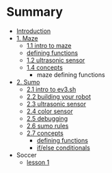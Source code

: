 # Summary

* [Introduction](README.md)
* [1. Maze](maze.md)
   * [1.1 intro to maze](intro_to_maze.md)
   * [defining functions](defining_functions.md)
   * [1.2 ultrasonic sensor](12_ultrasonic_sensor.md)
   * [1.4 concepts](14_concepts.md)
       * maze defining functions
* [2. Sumo](sumo.md)
   * [2.1 intro to ev3.sh](sumo_lesson_1.md)
   * [2.2 building your robot](sumo_lesson_4.md)
   * [2.3 ultrasonic sensor](sumo_lesson_5.md)
   * [2.4 color sensor](sumo_lesson_6.md)
   * [2.5 debugging](sumo_lesson_7.md)
   * [2.6 sumo rules](sumo_rules.md)
   * [2.7 concepts](concepts.md)
       * [defining functions](sumo_lesson_2.md)
       * [if/else conditionals](sumo_lesson_3.md)
* Soccer
   * [lesson 1](lesson_1.md)

